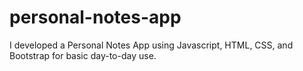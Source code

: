 # personal-notes-app
I developed a Personal Notes App using Javascript, HTML, CSS, and Bootstrap for basic day-to-day use.
